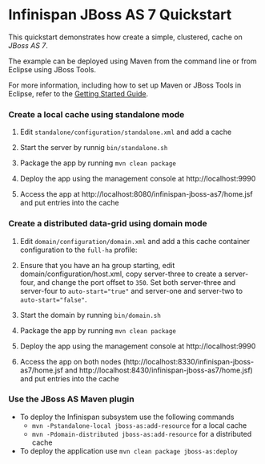 Infinispan JBoss AS 7 Quickstart
================================

This quickstart demonstrates how create a simple, clustered, cache on *JBoss AS 7*.

The example can be deployed using Maven from the command line or from Eclipse using
JBoss Tools.

For more information, including how to set up Maven or JBoss Tools in Eclipse,
refer to the [Getting Started Guide](https://docs.jboss.org/author/display/ISPN/Getting+Started+Guide+-+JBoss+AS+7).

### Create a local cache using standalone mode

1) Edit `standalone/configuration/standalone.xml` and add a cache

    <cache-container name="jboss-as7-quickstart" default-cache="jboss-as7-quickstart-cache">
        <local-cache name="jboss-as7-quickstart-cache"/>
    </cache-container>

2) Start the server by runnig `bin/standalone.sh`

3) Package the app by running `mvn clean package`

4) Deploy the app using the management console at http://localhost:9990

5) Access the app at http://localhost:8080/infinispan-jboss-as7/home.jsf and put entries into the cache

### Create a distributed data-grid using domain mode

1) Edit `domain/configuration/domain.xml` and add a this cache container configuration to the `full-ha` profile:

    <cache-container name="jboss-as7-quickstart" default-cache="jboss-as7-quickstart-cache">
        <transport lock-timeout="60000"/>
        <distributed-cache owners="1" mode="SYNC" name="jboss-as7-quickstart-cache" start="EAGER"/>
    </cache-container>

2) Ensure that you have an ha group starting, edit domain/configuration/host.xml, copy server-three to create a server-four, and change the port offset to `350`. Set both server-three and server-four to `auto-start="true"` and server-one and server-two to `auto-start="false"`.

3) Start the domain by running `bin/domain.sh`

4) Package the app by running `mvn clean package`

5) Deploy the app using the management console at http://localhost:9990

6) Access the app on both nodes (http://localhost:8330/infinispan-jboss-as7/home.jsf and http://localhost:8430/infinispan-jboss-as7/home.jsf) and put entries into the cache

### Use the JBoss AS Maven plugin

* To deploy the Infinispan subsystem use the following commands
    * `mvn -Pstandalone-local jboss-as:add-resource` for a local cache
    * `mvn -Pdomain-distributed jboss-as:add-resource` for a distributed cache
* To deploy the application use `mvn clean package jboss-as:deploy`
